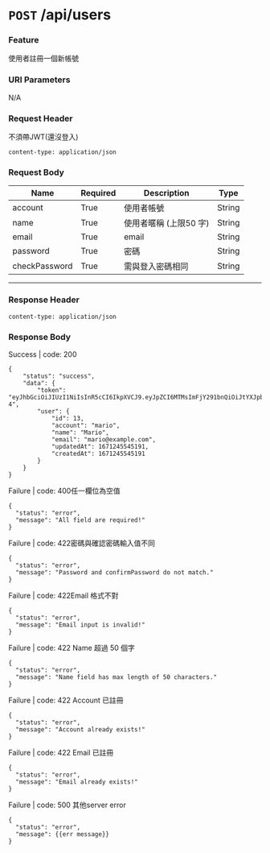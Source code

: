 # `POST` /api/users
### Feature

使用者註冊一個新帳號

### URI Parameters

N/A

### Request Header

不須帶JWT(還沒登入)

```
content-type: application/json
```

### Request Body

| Name | Required | Description | Type |
| --- | --- | --- | --- |
| account | True | 使用者帳號 | String |
| name | True | 使用者暱稱 (上限50 字) | String |
| email | True | email | String |
| password | True | 密碼 | String |
| checkPassword | True | 需與登入密碼相同 | String |

---

### Response Header

```
content-type: application/json
```

### Response Body

Success | code: 200

```
{
    "status": "success",
    "data": {
        "token": "eyJhbGciOiJIUzI1NiIsInR5cCI6IkpXVCJ9.eyJpZCI6MTMsImFjY291bnQiOiJtYXJpbyIsIm5hbWUiOiJNYXJpbyIsImVtYWlsIjoibWFyaW9AZXhhbXBsZS5jb20iLCJ1cGRhdGVkQXQiOjE2NzEyNDU1NDUxOTEsImNyZWF0ZWRBdCI6MTY3MTI0NTU0NTE5MSwiaWF0IjoxNjcxMjQ1NTQ1LCJleHAiOjE2NzE2Nzc1NDV9.Jl435aEnUKRrDVGeePI652AEhUbir32dQEK6pdoQN-4",
        "user": {
            "id": 13,
            "account": "mario",
            "name": "Mario",
            "email": "mario@example.com",
            "updatedAt": 1671245545191,
            "createdAt": 1671245545191
        }
    }
} 
```

Failure | code: 400任一欄位為空值

```
{
  "status": "error",
  "message": "All field are required!"
}
```

Failure | code: 422密碼與確認密碼輸入值不同

```
{
  "status": "error",
  "message": "Password and confirmPassword do not match."
}
```

Failure | code: 422Email 格式不對

```
{
  "status": "error",
  "message": "Email input is invalid!"
}
```

Failure | code: 422 Name 超過 50 個字

```
{
  "status": "error",
  "message": "Name field has max length of 50 characters."
}
```

Failure | code: 422 Account 已註冊

```
{
  "status": "error",
  "message": "Account already exists!"
}
```

Failure | code: 422 Email 已註冊

```
{
  "status": "error",
  "message": "Email already exists!"
}
```

Failure | code: 500 其他server error

```
{
  "status": "error",
  "message": {{err message}}
}
```